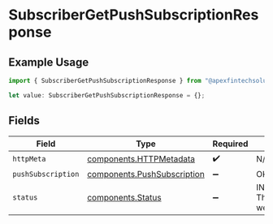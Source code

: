 # SubscriberGetPushSubscriptionResponse

## Example Usage

```typescript
import { SubscriberGetPushSubscriptionResponse } from "@apexfintechsolutions/ascend-sdk/models/operations";

let value: SubscriberGetPushSubscriptionResponse = {};
```

## Fields

| Field                                                                      | Type                                                                       | Required                                                                   | Description                                                                |
| -------------------------------------------------------------------------- | -------------------------------------------------------------------------- | -------------------------------------------------------------------------- | -------------------------------------------------------------------------- |
| `httpMeta`                                                                 | [components.HTTPMetadata](../../models/components/httpmetadata.md)         | :heavy_check_mark:                                                         | N/A                                                                        |
| `pushSubscription`                                                         | [components.PushSubscription](../../models/components/pushsubscription.md) | :heavy_minus_sign:                                                         | OK                                                                         |
| `status`                                                                   | [components.Status](../../models/components/status.md)                     | :heavy_minus_sign:                                                         | INVALID_ARGUMENT: The request was not well formed.                         |